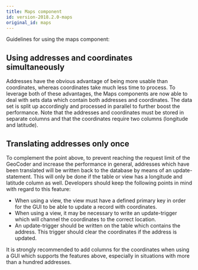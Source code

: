```yaml
---
title: Maps component
id: version-2018.2.0-maps
original_id: maps
---
```


Guidelines for using the maps component:

## Using addresses and coordinates simultaneously

Addresses have the obvious advantage of being more usable than coordinates, whereas coordinates take much less time to process. To leverage both of these advantages, the Maps components are now able to deal with sets data which contain both addresses and coordinates. The data set is split up accordingly and processed in parallel to further boost the performance. Note that the addresses and coordinates must be stored in separate columns and that the coordinates require two columns (longitude and latitude).

## Translating addresses only once

To complement the point above, to prevent reaching the request limit of the GeoCoder and increase the performance in general, addresses which have been translated will be written back to the database by means of an update-statement. This will only be done if the table or view has a longitude and latitude column as well. Developers should keep the following points in mind with regard to this feature:

- When using a view, the view must have a defined primary key in order for the GUI to be able to update a record with coordinates.
- When using a view, it may be necessary to write an update-trigger which will channel the coordinates to the correct location.
- An update-trigger should be written on the table which contains the address. This trigger should clear the coordinates if the address is updated.


It is strongly recommended to add columns for the coordinates when using a GUI which supports the features above, especially in situations with more than a hundred addresses.